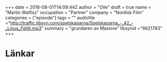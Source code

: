 +++
date = 2018-08-01T14:09:44Z
author = "Olle"
draft = true
name = "Martin Walfisz"
occupation = "Partner"
company = "Nordisk Film"
categories = ["episode"]
tags = ""
audiofile ="http://traffic.libsyn.com/spelskaparna/Spelskaparna_-_42_-_Linus_Feldt.mp3"
summary = "grundaren av Massive"
libsynid ="6621783"
+++

# Länkar
